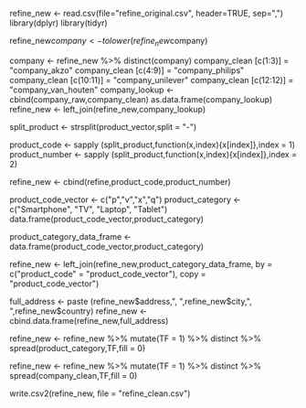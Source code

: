 refine_new <- read.csv(file="refine_original.csv", header=TRUE, sep=",")
library(dplyr)
library(tidyr)

refine_new$company <- tolower(refine_new$company)

company <- refine_new %>% distinct(company)
company_clean [c(1:3)] = "company_akzo"
company_clean [c(4:9)] = "company_philips"
company_clean [c(10:11)] = "company_unilever"
company_clean [c(12:12)] = "company_van_houten"
company_lookup <- cbind(company_raw,company_clean)
as.data.frame(company_lookup)
refine_new <- left_join(refine_new,company_lookup)

split_product <- strsplit(product_vector,split = "-")

product_code <- sapply (split_product,function(x,index){x[index]},index = 1)
product_number <- sapply (split_product,function(x,index){x[index]},index = 2)

refine_new <- cbind(refine,product_code,product_number)

product_code_vector <- c("p","v","x","q")
product_category <- c("Smartphone", "TV", "Laptop", "Tablet")
data.frame(product_code_vector,product_category)

product_category_data_frame <- data.frame(product_code_vector,product_category)


refine_new <- left_join(refine_new,product_category_data_frame, by = c("product_code" = "product_code_vector"), copy = "product_code_vector")

full_address <- paste (refine_new$address,", ",refine_new$city,", ",refine_new$country)
refine_new <- cbind.data.frame(refine_new,full_address)


refine_new <- refine_new %>% 
   				mutate(TF = 1) %>% 
   				distinct %>% 
   				spread(product_category,TF,fill = 0)

refine_new <- refine_new %>% 
             mutate(TF = 1) %>% 
             distinct %>% 
             spread(company_clean,TF,fill = 0)

write.csv2(refine_new, file = "refine_clean.csv")

